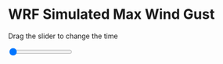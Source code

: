 <h1>WRF Simulated Max Wind Gust</h1>
<p>Drag the slider to change the time</p>

<div class="slidecontainer">
<input oninput='setImage(this)' class="slider" type="range" min="0" max="9" value="0" step="1" />
<img id='img'/>
</div>

<script>
var img = document.getElementById('img');
var img_array = ['/assets/images/wrf/w_wrfout_d01_2020-03-25_12:00:00.png',
'/assets/images/wrf/w_wrfout_d01_2020-03-25_13:00:00.png',
'/assets/images/wrf/w_wrfout_d01_2020-03-25_14:00:00.png',
'/assets/images/wrf/w_wrfout_d01_2020-03-25_15:00:00.png',
'/assets/images/wrf/w_wrfout_d01_2020-03-25_16:00:00.png',
'/assets/images/wrf/w_wrfout_d01_2020-03-25_17:00:00.png',
'/assets/images/wrf/w_wrfout_d01_2020-03-25_18:00:00.png',
'/assets/images/wrf/w_wrfout_d01_2020-03-25_19:00:00.png',
'/assets/images/wrf/w_wrfout_d01_2020-03-25_20:00:00.png',];
function setImage(obj)
{
        var value = obj.value;
        img.src = img_array[value];

}
</script>
